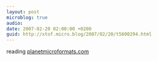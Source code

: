 ```yaml
---
layout: post
microblog: true
audio: 
date: 2007-02-20 02:00:00 +0200
guid: http://xtof.micro.blog/2007/02/20/t5600294.html
---
```

reading [planetmicroformats.com](http://planetmicroformats.com/)
